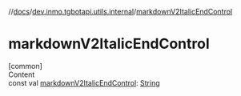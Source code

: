 //[docs](../../index.md)/[dev.inmo.tgbotapi.utils.internal](index.md)/[markdownV2ItalicEndControl](markdown-v2-italic-end-control.md)



# markdownV2ItalicEndControl  
[common]  
Content  
const val [markdownV2ItalicEndControl](markdown-v2-italic-end-control.md): [String](https://kotlinlang.org/api/latest/jvm/stdlib/kotlin/-string/index.html)  



